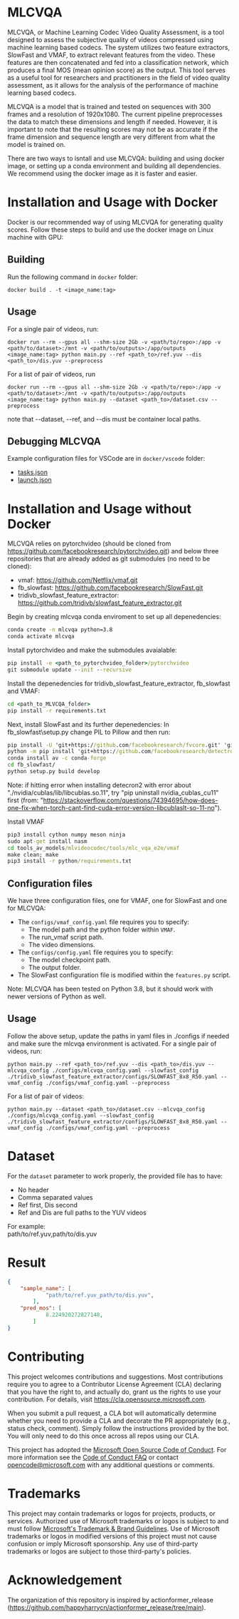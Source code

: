# MLCVQA

MLCVQA, or Machine Learning Codec Video Quality Assessment, is a tool designed to assess the subjective quality of videos compressed using machine learning based codecs. The system utilizes two feature extractors, SlowFast and VMAF, to extract relevant features from the video. These features are then concatenated and fed into a classification network, which produces a final MOS (mean opinion score) as the output. This tool serves as a useful tool for researchers and practitioners in the field of video quality assessment, as it allows for the analysis of the performance of machine learning based codecs.

MLCVQA is a model that is trained and tested on sequences with 300 frames and a resolution of 1920x1080. The current pipeline preprocesses the data to match these dimensions and length if needed. However, it is important to note that the resulting scores may not be as accurate if the frame dimension and sequence length are very different from what the model is trained on.

There are two ways to isntall and use MLCVQA: building and using docker image, or setting up a conda environment and building all dependencies. We recommend using the docker image as it is faster and easier.

# Installation and Usage with Docker
Docker is our recommended way of using MLCVQA for generating quality scores. Follow these steps to build and use the docker image on Linux machine with GPU:

## Building
Run the following command in `docker` folder:
```
docker build . -t <image_name:tag> 
```

## Usage
For a single pair of videos, run:

`docker run --rm --gpus all --shm-size 2Gb -v <path/to/repo>:/app -v <path/to/dataset>:/mnt -v <path/to/outputs>:/app/outputs <image_name:tag> python main.py --ref <path_to>/ref.yuv --dis <path_to>/dis.yuv --preprocess`

For a list of pair of videos, run

`docker run --rm --gpus all --shm-size 2Gb -v <path/to/repo>:/app -v <path/to/dataset>:/mnt -v <path/to/outputs>:/app/outputs <image_name:tag> python main.py --dataset <path_to>/dataset.csv --preprocess`

note that --dataset, --ref, and --dis must be container local paths.

## Debugging MLCVQA

Example configuration files for VSCode are in `docker/vscode` folder:
- [tasks.json](vscode/tasks.json)
- [launch.json](vscode/launch.json)

# Installation and Usage without Docker
MLCVQA relies on pytorchvideo (should be cloned from https://github.com/facebookresearch/pytorchvideo.git) and below three repositories that are already added as git submodules (no need to be cloned):
<!--- To install the main dependencies, first clone the repositories: -->
* vmaf: https://github.com/Netflix/vmaf.git
* fb_slowfast: https://github.com/facebookresearch/SlowFast.git
* tridivb_slowfast_feature_extractor: https://github.com/tridivb/slowfast_feature_extractor.git
<!--- Then, follow the installation instructions for each repository.-->

Begin by creating mlcvqa conda enviroment to set up all depenedencies:
```cmd
conda create -n mlcvqa python=3.8 
conda activate mlcvqa
```

Install pytorchvideo and make the submodules avaialable:
```cmd
pip install -e <path_to_pytorchvideo_folder>/pytorchvideo
git submodule update --init --recursive
```


Install the depenedencies for tridivb_slowfast_feature_extractor, fb_slowfast and VMAF: 
<!--- sh slowfastDepsSetup.sh mlcvqa -->
```cmd
cd <path_to_MLVCQA_folder>
pip install -r requirements.txt
```

Next, install SlowFast and its further depenedencies: In fb_slowfast\setup.py change PIL to Pillow and then run:
```cmd
pip install -U 'git+https://github.com/facebookresearch/fvcore.git' 'git+https://github.com/cocodataset/cocoapi.git#subdirectory=PythonAPI'
python -m pip install 'git+https://github.com/facebookresearch/detectron2.git'
conda install av -c conda-forge
cd fb_slowfast/
python setup.py build develop
```
Note: if hitting error when installing detecron2 with error about "./nvidia/cublas/lib/libcublas.so.11", try "pip uninstall nvidia_cublas_cu11" first (from: "https://stackoverflow.com/questions/74394695/how-does-one-fix-when-torch-cant-find-cuda-error-version-libcublaslt-so-11-no"). 

Install VMAF
```cmd
pip3 install cython numpy meson ninja
sudo apt-get install nasm
cd tools_av_models/mlvideocodec/tools/mlc_vqa_e2e/vmaf
make clean; make
pip3 install -r python/requirements.txt
```

## Configuration files

We have three configuration files, one for VMAF, one for SlowFast and one for MLCVQA:

- The `configs/vmaf_config.yaml` file requires you to specify:
  - The model path and the python folder within `VMAF`.
  - The run_vmaf script path.
  - The video dimensions.
- The `configs/config.yaml` file requires you to specify:
  - The model checkpoint path.
  - The output folder.
- The SlowFast configuration file is modified within the `features.py` script.

Note: MLCVQA has been tested on Python 3.8, but it should work with newer versions of Python as well.

## Usage
Follow the above setup, update the paths in yaml files in ./configs if needed and make sure the mlcvqa environment is activated. For a single pair of videos, run:

`python main.py --ref <path_to>/ref.yuv --dis <path_to>/dis.yuv --mlcvqa_config ./configs/mlcvqa_config.yaml --slowfast_config ./tridivb_slowfast_feature_extractor/configs/SLOWFAST_8x8_R50.yaml --vmaf_config ./configs/vmaf_config.yaml --preprocess`

For a list of pair of videos:

`python main.py --dataset <path_to>/dataset.csv --mlcvqa_config ./configs/mlcvqa_config.yaml --slowfast_config ./tridivb_slowfast_feature_extractor/configs/SLOWFAST_8x8_R50.yaml --vmaf_config ./configs/vmaf_config.yaml --preprocess`

# Dataset

For the `dataset` parameter to work properly, the provided file has to have:
- No header
- Comma separated values
- Ref first, Dis second
- Ref and Dis are full paths to the YUV videos

For example:  
path/to/ref.yuv,path/to/dis.yuv

# Result

```json
{
    "sample_name": [
            "path/to/ref.yuv_path/to/dis.yuv",
        ], 
    "pred_mos": [
            8.224920272827148,
        ]
}
```

# Contributing

This project welcomes contributions and suggestions.  Most contributions require you to agree to a
Contributor License Agreement (CLA) declaring that you have the right to, and actually do, grant us
the rights to use your contribution. For details, visit https://cla.opensource.microsoft.com.

When you submit a pull request, a CLA bot will automatically determine whether you need to provide
a CLA and decorate the PR appropriately (e.g., status check, comment). Simply follow the instructions
provided by the bot. You will only need to do this once across all repos using our CLA.

This project has adopted the [Microsoft Open Source Code of Conduct](https://opensource.microsoft.com/codeofconduct/).
For more information see the [Code of Conduct FAQ](https://opensource.microsoft.com/codeofconduct/faq/) or
contact [opencode@microsoft.com](mailto:opencode@microsoft.com) with any additional questions or comments.

# Trademarks

This project may contain trademarks or logos for projects, products, or services. Authorized use of Microsoft 
trademarks or logos is subject to and must follow 
[Microsoft's Trademark & Brand Guidelines](https://www.microsoft.com/en-us/legal/intellectualproperty/trademarks/usage/general).
Use of Microsoft trademarks or logos in modified versions of this project must not cause confusion or imply Microsoft sponsorship.
Any use of third-party trademarks or logos are subject to those third-party's policies.

# Acknowledgement

The organization of this repository is inspired by actionformer_release (https://github.com/happyharrycn/actionformer_release/tree/main).